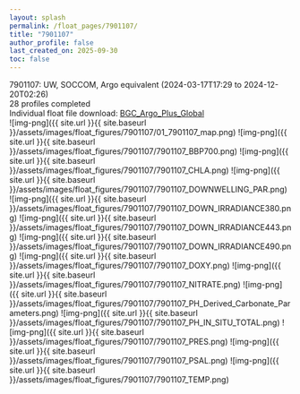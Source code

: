 ```yaml
---
layout: splash
permalink: /float_pages/7901107/
title: "7901107"
author_profile: false
last_created_on: 2025-09-30
toc: false
---
```

 
7901107: UW, SOCCOM, Argo equivalent (2024-03-17T17:29 to 2024-12-20T02:26)\
28 profiles completed\
Individual float file download: [BGC_Argo_Plus_Global](https://ftp.soest.hawaii.edu/bgc_argo_plus/Individual_Floats/outliers_removed/7901107_Sprof_processed.nc)\
![img-png]({{ site.url }}{{ site.baseurl }}/assets/images/float_figures/7901107/01_7901107_map.png)
![img-png]({{ site.url }}{{ site.baseurl }}/assets/images/float_figures/7901107/7901107_BBP700.png)
![img-png]({{ site.url }}{{ site.baseurl }}/assets/images/float_figures/7901107/7901107_CHLA.png)
![img-png]({{ site.url }}{{ site.baseurl }}/assets/images/float_figures/7901107/7901107_DOWNWELLING_PAR.png)
![img-png]({{ site.url }}{{ site.baseurl }}/assets/images/float_figures/7901107/7901107_DOWN_IRRADIANCE380.png)
![img-png]({{ site.url }}{{ site.baseurl }}/assets/images/float_figures/7901107/7901107_DOWN_IRRADIANCE443.png)
![img-png]({{ site.url }}{{ site.baseurl }}/assets/images/float_figures/7901107/7901107_DOWN_IRRADIANCE490.png)
![img-png]({{ site.url }}{{ site.baseurl }}/assets/images/float_figures/7901107/7901107_DOXY.png)
![img-png]({{ site.url }}{{ site.baseurl }}/assets/images/float_figures/7901107/7901107_NITRATE.png)
![img-png]({{ site.url }}{{ site.baseurl }}/assets/images/float_figures/7901107/7901107_PH_Derived_Carbonate_Parameters.png)
![img-png]({{ site.url }}{{ site.baseurl }}/assets/images/float_figures/7901107/7901107_PH_IN_SITU_TOTAL.png)
![img-png]({{ site.url }}{{ site.baseurl }}/assets/images/float_figures/7901107/7901107_PRES.png)
![img-png]({{ site.url }}{{ site.baseurl }}/assets/images/float_figures/7901107/7901107_PSAL.png)
![img-png]({{ site.url }}{{ site.baseurl }}/assets/images/float_figures/7901107/7901107_TEMP.png)

